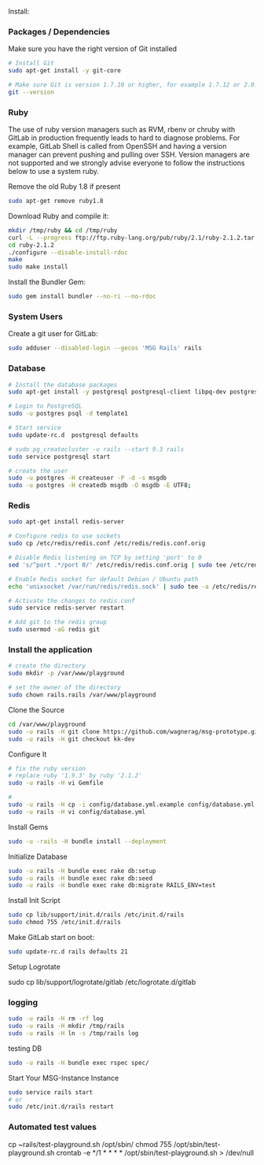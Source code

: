 Install:

### Packages / Dependencies

Make sure you have the right version of Git installed

```bash
# Install Git
sudo apt-get install -y git-core

# Make sure Git is version 1.7.10 or higher, for example 1.7.12 or 2.0.0
git --version
```

### Ruby

The use of ruby version managers such as RVM, rbenv or chruby with GitLab in production frequently leads to hard to diagnose problems. For example, GitLab Shell is called from OpenSSH and having a version manager can prevent pushing and pulling over SSH. Version managers are not supported and we strongly advise everyone to follow the instructions below to use a system ruby.

Remove the old Ruby 1.8 if present

```bash
sudo apt-get remove ruby1.8
```

Download Ruby and compile it:

```bash
mkdir /tmp/ruby && cd /tmp/ruby
curl -L --progress ftp://ftp.ruby-lang.org/pub/ruby/2.1/ruby-2.1.2.tar.gz | tar xz
cd ruby-2.1.2
./configure --disable-install-rdoc
make
sudo make install
```

Install the Bundler Gem:

```bash
sudo gem install bundler --no-ri --no-rdoc
```

### System Users

Create a git user for GitLab:

```bash
sudo adduser --disabled-login --gecos 'MSG Rails' rails
```

###  Database

```bash
# Install the database packages
sudo apt-get install -y postgresql postgresql-client libpq-dev postgresql-client-9.3 postgresql-9.3

# Login to PostgreSQL
sudo -u postgres psql -d template1

# Start service
sudo update-rc.d  postgresql defaults

# sudo pg_createcluster -u rails --start 9.3 rails
sudo service postgresql start

# create the user
sudo -u postgres -H createuser -P -d -s msgdb
sudo -u postgres -H createdb msgdb -O msgdb -E UTF8;
```

### Redis

```bash
sudo apt-get install redis-server

# Configure redis to use sockets
sudo cp /etc/redis/redis.conf /etc/redis/redis.conf.orig

# Disable Redis listening on TCP by setting 'port' to 0
sed 's/^port .*/port 0/' /etc/redis/redis.conf.orig | sudo tee /etc/redis/redis.conf

# Enable Redis socket for default Debian / Ubuntu path
echo 'unixsocket /var/run/redis/redis.sock' | sudo tee -a /etc/redis/redis.conf

# Activate the changes to redis.conf
sudo service redis-server restart

# Add git to the redis group
sudo usermod -aG redis git
```


### Install the application

```bash
# create the directory
sudo mkdir -p /var/www/playground

# set the owner of the directory
sudo chown rails.rails /var/www/playground
```

Clone the Source

```bash
cd /var/www/playground
sudo -u rails -H git clone https://github.com/wagnerag/msg-prototype.git .
sudo -u rails -H git checkout kk-dev
```

 Configure It

```bash
# fix the ruby version
# replace ruby '1.9.3' by ruby '2.1.2'
sudo -u rails -H vi Gemfile

#
sudo -u rails -H cp -i config/database.yml.example config/database.yml
sudo -u rails -H vi config/database.yml
```

Install Gems

```bash
sudo -u -rails -H bundle install --deployment 
```

 Initialize Database 

```bash
sudo -u rails -H bundle exec rake db:setup
sudo -u rails -H bundle exec rake db:seed
sudo -u rails -H bundle exec rake db:migrate RAILS_ENV=test
```


 Install Init Script

```bash
sudo cp lib/support/init.d/rails /etc/init.d/rails
sudo chmod 755 /etc/init.d/rails
```

Make GitLab start on boot:

```bash
sudo update-rc.d rails defaults 21
```

 Setup Logrotate

sudo cp lib/support/logrotate/gitlab /etc/logrotate.d/gitlab


### logging

```bash
sudo -u rails -H rm -rf log
sudo -u rails -H mkdir /tmp/rails
sudo -u rails -H ln -s /tmp/rails log
```

testing DB

```bash
sudo -u rails -H bundle exec rspec spec/
```

 Start Your MSG-Instance Instance

```bash
sudo service rails start
# or
sudo /etc/init.d/rails restart
```


### Automated test values

cp ~rails/test-playground.sh /opt/sbin/
chmod 755 /opt/sbin/test-playground.sh
crontab -e
*/1 *  *   *   *     /opt/sbin/test-playground.sh > /dev/null


